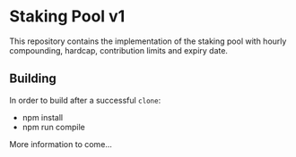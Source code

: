 # Staking Pool v1

This repository contains the implementation of the staking pool with hourly compounding, hardcap, contribution limits and expiry date.

## Building

In order to build after a successful `clone`:

* npm install
* npm run compile

More information to come...

